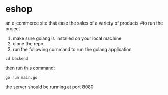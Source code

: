 # eshop
an e-commerce site that ease the sales of a variety of products
#to run the project
1. make sure golang is installed on your local machine
2. clone the repo
3. run the following command to run the golang application
```
cd backend
```
then run this command:
```
go run main.go
```
the server should be running at port 8080
